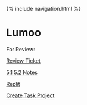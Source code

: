 {% include navigation.html %}

# Lumoo

For Review: 

[Review Ticket](https://github.com/lucashuang248/Lumoo/issues/1)


[5.1 5.2 Notes](https://github.com/lucashuang248/Lumoo/wiki/Tech-Talk-5.1-and-5.2)

[Replit](https://replit.com/@lucashuang248/Python-Menu)

[Create Task Project](https://github.com/lucashuang248/Lumoo/wiki/Create-Task)

